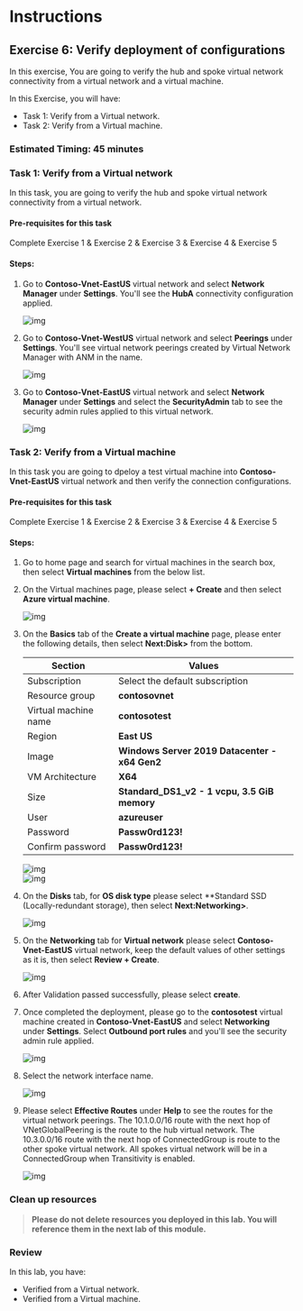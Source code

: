 # Instructions

## Exercise 6: Verify deployment of configurations

In this exercise, You are going to verify the hub and spoke virtual network connectivity from a virtual network and a virtual machine.

In this Exercise, you will have:

  + Task 1: Verify from a Virtual network.
  + Task 2: Verify from a Virtual machine.

### Estimated Timing: 45 minutes

### Task 1: Verify from a Virtual network

In this task, you are going to verify the hub and spoke virtual network connectivity from a virtual network.

#### Pre-requisites for this task

Complete Exercise 1 & Exercise 2 & Exercise 3 & Exercise 4 & Exercise 5

#### Steps:

1. Go to **Contoso-Vnet-EastUS** virtual network and select **Network Manager** under **Settings**. You'll see the **HubA** connectivity configuration applied.

    ![img](../media/ver1.png)

2. Go to **Contoso-Vnet-WestUS** virtual network and select **Peerings** under **Settings**. You'll see virtual network peerings created by Virtual Network Manager with ANM in the name.

    ![img](../media/ver2.png)

3. Go to **Contoso-Vnet-EastUS** virtual network and select **Network Manager** under **Settings** and select the **SecurityAdmin** tab to see the security admin rules applied to this virtual network.

    ![img](../media/VER3.png)

### Task 2: Verify from a Virtual machine

In this task you are going to dpeloy a test virtual machine into **Contoso-Vnet-EastUS** virtual network and then verify the connection configurations.

#### Pre-requisites for this task

Complete Exercise 1 & Exercise 2 & Exercise 3 & Exercise 4 & Exercise 5

#### Steps:

1. Go to home page and search for virtual machines in the search box, then select **Virtual machines** from the below list.

2. On the Virtual machines page, please select **+ Create** and then select **Azure virtual machine**.

    ![img](../media/ver4.png)

3. On the **Basics** tab of the **Create a virtual machine** page, please enter the following details, then select **Next:Disk>** from the bottom.

    | Section | Values |
    | ------- | ------ |
    | Subscription | Select the default subscription |
    | Resource group | **contosovnet** |
    | Virtual machine name | **contosotest** |
    | Region | **East US** |
    | Image | **Windows Server 2019 Datacenter - x64 Gen2** |
    | VM Architecture | **X64** |
    | Size | **Standard_DS1_v2 - 1 vcpu, 3.5 GiB memory** |
    | User | **azureuser** |
    | Password | **Passw0rd123!** |
    | Confirm password | **Passw0rd123!** |
    
    ![img](../media/ver5.png)  
    ![img](../media/ver6.png)
  
4. On the **Disks** tab, for **OS disk type** please select **Standard SSD (Locally-redundant storage), then select **Next:Networking>**.

    ![img](../media/ver7.png)

5. On the **Networking** tab for **Virtual network** please select **Contoso-Vnet-EastUS** virtual network, keep the default values of other settings as it is, then select **Review + Create**.

    ![img](../media/ver8.png)  

6. After Validation passed successfully, please select **create**.

7. Once completed the deployment, please go to the **contosotest** virtual machine created in **Contoso-Vnet-EastUS** and select **Networking** under **Settings**. Select **Outbound port rules** and you'll see the security admin rule applied.

    ![img](../media/ver9.png)  

8. Select the network interface name.
  
    ![img](../media/ver10.png)  

9. Please select **Effective Routes** under **Help** to see the routes for the virtual network peerings. The 10.1.0.0/16 route with the next hop of VNetGlobalPeering is the route to the hub virtual network. The 10.3.0.0/16 route with the next hop of ConnectedGroup is route to the other spoke virtual network. All spokes virtual network will be in a ConnectedGroup when Transitivity is enabled.

    ![img](../media/ver11.png) 


### Clean up resources

>**Please do not delete resources you deployed in this lab. You will reference them in the next lab of this module.**

### Review

In this lab, you have:

+ Verified from a Virtual network.
+ Verified from a Virtual machine.
    
